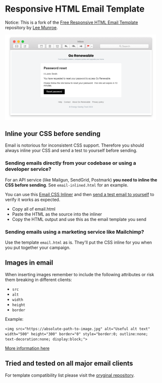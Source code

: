 # Responsive HTML Email Template

Notice: This is a fork of the [Free Responsive HTML Email Template](https://github.com/leemunroe/responsive-html-email-template) repository by [Lee Munroe](https://github.com/leemunroe).


<img src="example-preview.png" alt="Simple HTML Email Template" width="500">

## Inline your CSS before sending

Email is notorious for inconsistent CSS support. Therefore you should always inline your CSS and send a test to yourself before sending.

### Sending emails directly from your codebase or using a developer service?

For an API service (like Mailgun, SendGrid, Postmark) **you need to inline the CSS before sending**. See `email-inlined.html` for an example.

You can use this [Email CSS Inliner](https://htmlemail.io/inline/) and then [send a test email to yourself](https://postdrop.io) to verify it works as expected.

* Copy all of email.html
* Paste the HTML as the source into the inliner
* Copy the HTML output and use this as the email template you send

### Sending emails using a marketing service like Mailchimp?

Use the template `email.html` as is. They'll put the CSS inline for you when you put together your campaign.

## Images in email

When inserting images remember to include the following attributes or risk them breaking in different clients:

* `src`
* `alt`
* `width`
* `height`
* `border`

Example:

`<img src="https://absolute-path-to-image.jpg" alt="Useful alt text" width="500" height="300" border="0" style="border:0; outline:none; text-decoration:none; display:block;">`

[More information here](https://www.smashingmagazine.com/2017/01/introduction-building-sending-html-email-for-web-developers/)

## Tried and tested on all major email clients

For template compatibility list please visit the [oryginal repository](https://github.com/leemunroe/responsive-html-email-template).
